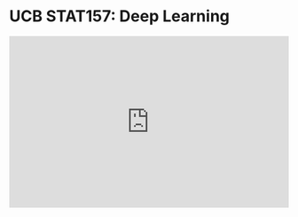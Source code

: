 # UCB STAT157: Deep Learning

<iframe width="100%" height="310px" src="https://www.youtube.com/embed/videoseries?list=PLcIsy9AM1IKPTJa8mCGxNPyGQs_u3FJVn" title="YouTube video player" frameborder="0" allow="accelerometer; autoplay; clipboard-write; encrypted-media; gyroscope; picture-in-picture" allowfullscreen></iframe>
